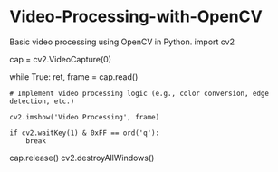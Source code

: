 # Video-Processing-with-OpenCV
Basic video processing using OpenCV in Python.
import cv2

cap = cv2.VideoCapture(0)

while True:
    ret, frame = cap.read()

    # Implement video processing logic (e.g., color conversion, edge detection, etc.)

    cv2.imshow('Video Processing', frame)

    if cv2.waitKey(1) & 0xFF == ord('q'):
        break

cap.release()
cv2.destroyAllWindows()
